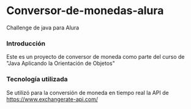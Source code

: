 # Conversor-de-monedas-alura
Challenge de java para Alura

### Introducción
Este es un proyecto de conversor de moneda como parte del curso de "Java Aplicando la Orientación de Objetos"

### Tecnología utilizada

Se utilizó para la conversión de moneda en tiempo real la API de https://www.exchangerate-api.com/
